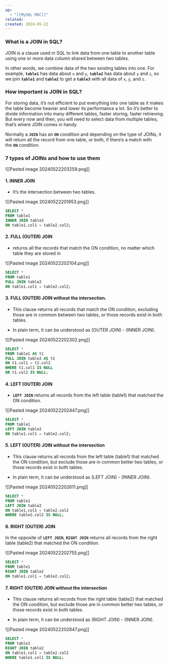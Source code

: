 ```yaml
---
up:
  - "[[MySQL MOC]]"
related: 
created: 2024-05-22
---
```

### What is a JOIN in SQL?
JOIN is a clause used in SQL to link data from one table to another table using one or more data column shared between two tables.

In other words, we combine data of the two existing tables into one. For example, **`table1`** has data about `x` and `y`, **`table2`** has data about `y` and `z`, so we join **`table1`** and **`table2`** to get a **`table3`** with all data of `x`, `y`, and `z`.

### How important is JOIN in SQL?
For storing data, it’s not efficient to put everything into one table as it makes the table become heavier and lower its performance a lot. 
So it’s better to divide information into many different tables, faster storing, faster retrieving. But every now and then, you will need to select data from multiple tables, that’s where JOIN comes in handy.

Normally a **`JOIN`** has an **`ON`** condition and depending on the type of JOINs, it will return all the record from one table, or both, if there’s a match with the **`ON`** condition.

### 7 types of JOINs and how to use them

![[Pasted image 20240522203259.png]]
#### **1. INNER JOIN**
- It’s the intersection between two tables.

![[Pasted image 20240522201953.png]]
```sql
SELECT *
FROM table1
INNER JOIN table2
ON table1.col1 = table2.col2;
```
#### **2. FULL (OUTER) JOIN**
- returns all the records that match the ON condition, no matter which table they are stored in

![[Pasted image 20240522202104.png]]
```sql
SELECT *
FROM table1
FULL JOIN table2
ON table1.col1 = table2.col2;
```

#### **3. FULL (OUTER) JOIN without the intersection.**
- This clause returns all records that match the ON condition, excluding those are in common between two tables, or those records exist in both tables.

- In plain term, it can be understood as (OUTER JOIN) - (INNER JOIN).

![[Pasted image 20240522202302.png]]
```sql
SELECT *
FROM table1 AS t1
FULL JOIN table2 AS t2
ON t1.col1 = t2.col2
WHERE t1.col1 IS NULL
OR t1.col2 IS NULL;
```

#### **4. LEFT (OUTER) JOIN**
- **`LEFT JOIN`** returns all records from the left table (table1) that matched the ON condition.

![[Pasted image 20240522202447.png]]
```sql
SELECT *
FROM table1
LEFT JOIN table2
ON table1.col1 = table2.col2;
```
#### **5. LEFT (OUTER) JOIN without the intersection**

- This clause returns all records from the left table (table1) that matched the ON condition, but exclude those are in common better two tables, or those records exist in both tables.

- In plain term, it can be understood as (LEFT JOIN) - (INNER JOIN).

![[Pasted image 20240522202611.png]]
```sql
SELECT *
FROM table1
LEFT JOIN table2
ON table1.col1 = table2.col2
WHERE table2.col2 IS NULL;
```

#### **6. RIGHT (OUTER) JOIN**
In the opposite of **`LEFT JOIN`**, **`RIGHT JOIN`** returns all records from the right table (table2) that matched the ON condition.

![[Pasted image 20240522202755.png]]
```sql
SELECT *
FROM table1
RIGHT JOIN table2
ON table1.col1 = table2.col2;
```

#### **7. RIGHT (OUTER) JOIN without the intersection**
- This clause returns all records from the right table (table2) that matched the ON condition, but exclude those are in common better two tables, or those records exist in both tables.

- In plain term, it can be understood as (RIGHT JOIN) - (INNER JOIN).

![[Pasted image 20240522202847.png]]
```sql
SELECT *
FROM table1
RIGHT JOIN table2
ON table1.col1 = table2.col2
WHERE table1.col1 IS NULL;
```
